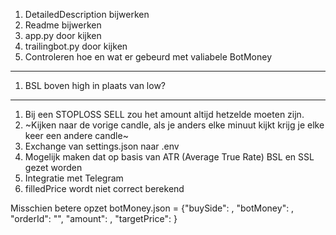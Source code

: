 1. DetailedDescription bijwerken
1. Readme bijwerken
1. app.py door kijken
1. trailingbot.py door kijken
1. Controleren hoe en wat er gebeurd met valiabele BotMoney

---

1. BSL boven high in plaats van low?

---

1. Bij een STOPLOSS SELL zou het amount altijd hetzelde moeten zijn.
1. ~Kijken naar de vorige candle, als je anders elke minuut kijkt krijg je elke keer een andere candle~
1. Exchange van settings.json naar .env
1. Mogelijk maken dat op basis van ATR (Average True Rate) BSL en SSL gezet worden
1. Integratie met Telegram
1. filledPrice wordt niet correct berekend

Misschien betere opzet botMoney.json =
{"buySide": , "botMoney": , "orderId": "", "amount": , "targetPrice": }
